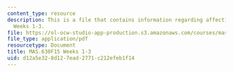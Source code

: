 ```yaml
---
content_type: resource
description: This is a file that contains information regarding affective computing
  Weeks 1-3.
file: https://ol-ocw-studio-app-production.s3.amazonaws.com/courses/mas-630-affective-computing-fall-2015/d12a5e328d127ead2771c212efeb1f14_MITMAS_630F15_Weeks1-3.pdf
file_type: application/pdf
resourcetype: Document
title: MAS.630F15 Weeks 1-3
uid: d12a5e32-8d12-7ead-2771-c212efeb1f14
---
```

